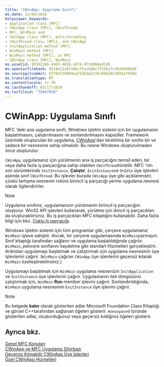 ```yaml
---
title: 'CWinApp: Uygulama Sınıfı'
ms.date: 11/04/2016
helpviewer_keywords:
- application class [MFC]
- CWinApp class [MFC], CWinThread
- MFC, WinMain and
- CWinApp class [MFC], multithreading
- CWinThread class [MFC], and CWinApp
- InitApplication method [MFC]
- WinMain method [MFC]
- WinMain method [MFC], in MFC
- CWinApp class [MFC], WinMain
ms.assetid: 935822bb-d463-481b-a5f6-9719d68ed1d5
ms.openlocfilehash: 8518e21a9fa6bcf5ac640cff25b17c5028046b06
ms.sourcegitcommit: 63784729604aaf526de21f6c6b62813882af930a
ms.translationtype: MT
ms.contentlocale: tr-TR
ms.lasthandoff: 03/17/2020
ms.locfileid: "79447028"
---
```

# <a name="cwinapp-the-application-class"></a>CWinApp: Uygulama Sınıfı

MFC 'deki ana uygulama sınıfı, Windows işletim sistemi için bir uygulamanın başlatılmasını, çalıştırılmasını ve sonlandırılmasını kapsüller. Framework üzerinde oluşturulan bir uygulama, [CWinApp](../mfc/reference/cwinapp-class.md)'dan türetilmiş bir sınıfın bir ve sadece bir nesnesine sahip olmalıdır. Bu nesne Windows oluşturulmadan önce oluşturulur.

`CWinApp`, uygulamanız için yürütmenin ana iş parçacığını temsil eden, bir veya daha fazla iş parçacığına sahip olabilen `CWinThread`türetilir. MFC 'nin son sürümlerinde `InitInstance`, **Çalıştır**, `ExitInstance`ve `OnIdle` üye işlevleri aslında sınıf `CWinThread`. Bu işlevler burada `CWinApp` üye gibi açıklanmıştır, çünkü tartışma nesnenin rolünü birincil iş parçacığı yerine uygulama nesnesi olarak ilgilendirirler.

> [!NOTE]
>  Uygulama sınıfınız, uygulamanızın yürütmenin birincil iş parçacığını oluşturur. Win32 API işlevleri kullanarak, yürütme için ikincil iş parçacıkları da oluşturabilirsiniz. Bu iş parçacıkları MFC kitaplığını kullanabilir. Daha fazla bilgi için bkz. [Çoklu Iş parçacığı](../parallel/multithreading-support-for-older-code-visual-cpp.md).

Windows işletim sistemi için tüm programlar gibi, çerçeve uygulamanız `WinMain` işleve sahiptir. Ancak, bir çerçeve uygulamasında `WinMain`yazmayın. Sınıf kitaplığı tarafından sağlanır ve uygulama başlatıldığında çağrılır. `WinMain`, pencere sınıflarını kaydetme gibi standart Hizmetleri gerçekleştirir. Ardından uygulamayı başlatmak ve çalıştırmak için uygulama nesnesinin üye işlevlerini çağırır. (`WinMain` çağıran `CWinApp` üye işlevlerini geçersiz kılarak `WinMain` özelleştirebilirsiniz.)

Uygulamayı başlatmak için `WinMain` uygulama nesnenizin `InitApplication` ve `InitInstance` üye işlevlerini çağırır. Uygulamanın ileti döngüsünü çalıştırmak için, `WinMain` **Run** member işlevini çağırır. Sonlandırıldığında, `WinMain` uygulama nesnesinin `ExitInstance` üye işlevini çağırır.

> [!NOTE]
>  Bu belgede **kalın** olarak gösterilen adlar Microsoft Foundation Class Kitaplığı ve görsel C++tarafından sağlanan öğeleri gösterir. `monospaced` türünde gösterilen adlar, oluşturduğunuz veya geçersiz kıldığınız öğeleri gösterir.

## <a name="see-also"></a>Ayrıca bkz.

[Genel MFC Konuları](../mfc/general-mfc-topics.md)<br/>
[CWinApp ve MFC Uygulama Sihirbazı](../mfc/cwinapp-and-the-mfc-application-wizard.md)<br/>
[Geçersiz Kılınabilir CWinApp Üye İşlevleri](../mfc/overridable-cwinapp-member-functions.md)<br/>
[Özel CWinApp Hizmetleri](../mfc/special-cwinapp-services.md)
